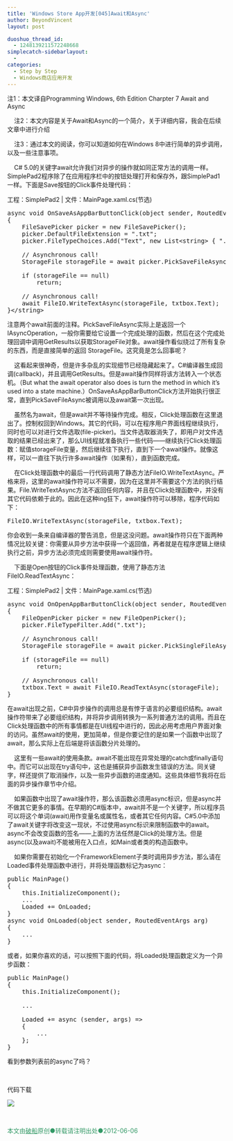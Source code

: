 ```yaml
---
title: 'Windows Store App开发[045]Await和Async'
author: BeyondVincent
layout: post

duoshuo_thread_id:
  - 1248139211572248668
simplecatch-sidebarlayout:
  - 
categories:
  - Step by Step
  - Windows商店应用开发
---
```

注1：本文译自Programming Windows, 6th Edition Charpter 7 Await and Async

&#160;&#160;&#160; 注2：本文内容是关于Await和Async的一个简介，关于详细内容，我会在后续文章中进行介绍

&#160;&#160;&#160; 注3：通过本文的阅读，你可以知道如何在Windows 8中进行简单的异步调用，以及一些注意事项。

&#160;&#160;&#160; C# 5.0的关键字await允许我们对异步的操作就如同正常方法的调用一样。SimplePad2程序除了在应用程序栏中的按钮处理打开和保存外，跟SimplePad1一样。下面是Save按钮的Click事件处理代码：

工程：SimplePad2 | 文件：MainPage.xaml.cs(节选)

<pre class="wp-code-highlight prettyprint linenums:1">async void OnSaveAsAppBarButtonClick(object sender, RoutedEventArgs args)
{
    FileSavePicker picker = new FileSavePicker();
    picker.DefaultFileExtension = &quot;.txt&quot;;
    picker.FileTypeChoices.Add(&quot;Text&quot;, new List&lt;string&gt; { &quot;.txt&quot; });

    // Asynchronous call!
    StorageFile storageFile = await picker.PickSaveFileAsync();

    if (storageFile == null)
        return;

    // Asynchronous call!
    await FileIO.WriteTextAsync(storageFile, txtbox.Text);
}&lt;/string&gt;</pre>

注意两个await前面的注释。PickSaveFileAsync实际上是返回一个IAsyncOperation，一般你需要给它设置一个完成处理的函数，然后在这个完成处理回调中调用GetResults以获取StorageFile对象。await操作看似绕过了所有复杂的东西，而是直接简单的返回 StorageFile。这究竟是怎么回事呢？

&#160;&#160;&#160; 这看起来很神奇，但是许多杂乱的实现细节已经隐藏起来了。C#编译器生成回调(callback)，并且调用GetResults。但是await操作同样将该方法转入一个状态机。（But what the await operator also does is turn the method in which it’s used into a state machine.）OnSaveAsAppBarButtonClick方法开始执行很正常，直到PickSaveFileAsync被调用以及await第一次出现。

&#160;&#160;&#160; 虽然名为await，但是await并不等待操作完成。相反，Click处理函数在这里退出了。控制权回到Windows。其它的代码，可以在程序用户界面线程继续执行，同时也可以对进行文件选取(file-picker)。当文件选取器消失了，即用户对文件选取的结果已经出来了，那么UI线程就准备执行一些代码——继续执行Click处理函数：赋值storageFile变量，然后继续往下执行，直到下一个await操作。就像这样，可以一直往下执行许多await操作（如果有），直到函数完成。

&#160;&#160;&#160; 在Click处理函数中的最后一行代码调用了静态方法FileIO.WriteTextAsync。严格来将，这里的await操作符可以不需要，因为在这里并不需要这个方法的执行结果。File.WriteTextAsync方法不返回任何内容，并且在Click处理函数中，并没有其它代码依赖于此的。因此在这种ing狂下，await操作符可以移除，程序代码如下：

<pre class="wp-code-highlight prettyprint linenums:1">FileIO.WriteTextAsync(storageFile, txtbox.Text);  </pre>

你会收到一条来自编译器的警告消息，但是这没问题。await操作符只在下面两种情况比较关键：你需要从异步方法中获得一个返回值，再者就是在程序逻辑上继续执行之前，异步方法必须完成则需要使用await操作符。  
  
&#160;&#160;&#160; 下面是Open按钮的Click事件处理函数，使用了静态方法FileIO.ReadTextAsync：

工程：SimplePad2 | 文件：MainPage.xaml.cs(节选)

<pre class="wp-code-highlight prettyprint linenums:1">async void OnOpenAppBarButtonClick(object sender, RoutedEventArgs args)
{
    FileOpenPicker picker = new FileOpenPicker();
    picker.FileTypeFilter.Add(&quot;.txt&quot;);

    // Asynchronous call!
    StorageFile storageFile = await picker.PickSingleFileAsync();

    if (storageFile == null)
        return;

    // Asynchronous call!
    txtbox.Text = await FileIO.ReadTextAsync(storageFile);
}</pre>

在await出现之前，C#中异步操作的调用总是有悖于语言的必要组织结构。await操作符带来了必要组织结构，并将异步调用转换为一系列普通方法的调用。而且在Click处理函数中的所有事情都是在UI线程中进行的，因此必用考虑用户界面对象的访问。虽然await的使用，更加简单，但是你要记住的是如果一个函数中出现了await，那么实际上在后端是将该函数分片处理的。

&#160;&#160;&#160; 这里有一些await的使用条款。await不能出现在异常处理的catch或finally语句中。而它可以出现在try语句中，这也是捕获异步函数发生错误的方法。同关键字，样还提供了取消操作，以及一些异步函数的进度通知。这些具体细节我将在后面的异步操作章节中介绍。

&#160;&#160;&#160; 如果函数中出现了await操作符，那么该函数必须用async标识，但是async并不做其它更多的事情。在早期的C#版本中，await并不是一个关键字，所以程序员可以将这个单词(await)用作变量名或属性名，或者其它任何内容。C#5.0中添加了await关键字将改变这一现状，不过使用async标识来限制函数中的await。async不会改变函数的签名——上面的方法任然是Click的处理方法。但是async(以及await)不能被用在入口点，如Main或者类的构造函数中。

&#160;&#160;&#160; 如果你需要在初始化一个FrameworkElement子类时调用异步方法，那么请在Loaded事件处理函数中进行，并将处理函数标记为async：

<pre class="wp-code-highlight prettyprint linenums:1">public MainPage()
{
    this.InitializeComponent();
    ...
    Loaded += OnLoaded;
}
async void OnLoaded(object sender, RoutedEventArgs arg)
{
    ...
}</pre>

或者，如果你喜欢的话，可以按照下面的代码，将Loaded处理函数定义为一个异步函数：

<pre class="wp-code-highlight prettyprint linenums:1">public MainPage()
{
    this.InitializeComponent();

    ...

    Loaded += async (sender, args) =&gt;
    {
        ...
    };
}</pre>

看到参数列表前的async了吗？

&#160;

代码下载

<a href="https://github.com/BeyondVincent/WindowsStoreAppStepByStep/tree/master/SimplePad2" target="_blank"><img src="http://beyondvincent.com/wp-content/uploads/2013/05/code_xaml.png" /></a>

&#160;

<div style="text-align: left">
  <span style="color: #339966">本文由<span style="text-decoration: underline"><a href="http://beyondvincent.com/"><span style="color: #339966; text-decoration: underline">破船</span></a></span>原创●转载请注明出处●<time data-updated="true" datetime="2013-05-18T17:37:00+08:00">2012-06-06</span>
</div>